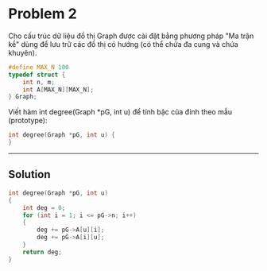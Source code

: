 # Problem 2

Cho cấu trúc dữ liệu đồ thị Graph được cài đặt bằng phương pháp "Ma trận kề" dùng để lưu trữ các đồ thị có hướng (có thể chứa đa cung và chứa khuyên).

```c
#define MAX_N 100
typedef struct {
    int n, m;
    int A[MAX_N][MAX_N];
} Graph;
```

Viết hàm int degree(Graph *pG, int u) để tính bậc của đỉnh theo mẫu (prototype):

```c
int degree(Graph *pG, int u) {
}
```

---

## Solution

```c
int degree(Graph *pG, int u)
{
    int deg = 0;
    for (int i = 1; i <= pG->n; i++)
    {
        deg += pG->A[u][i];
        deg += pG->A[i][u];
    }
    return deg;
}
```
